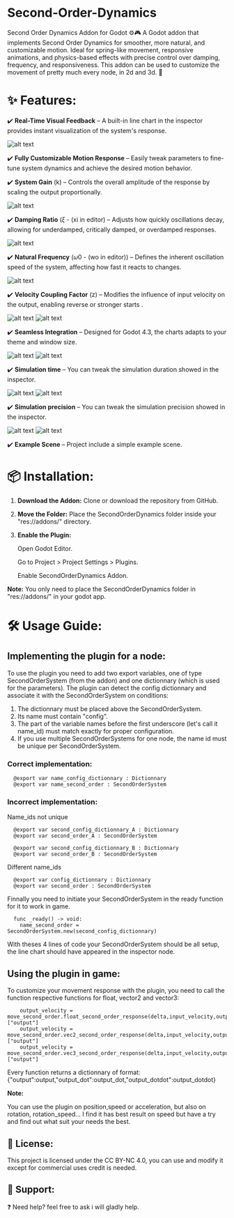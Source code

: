 # Second-Order-Dynamics
Second Order Dynamics Addon for Godot ⚙️🎮  A Godot addon that implements Second Order Dynamics for smoother, more natural, and customizable motion. Ideal for spring-like movement, responsive animations, and physics-based effects with precise control over damping, frequency, and responsiveness. This addon can be used to customize the movement of pretty much every node, in 2d and 3d. 🚀

# ✨ Features:

✔️ **Real-Time Visual Feedback** – A built-in line chart in the inspector provides instant visualization of the system's response.

![alt text](https://github.com/BobMervell/Second-Order-Dynamics/blob/main/images/visual-feedback.png)

✔️ **Fully Customizable Motion Response** – Easily tweak parameters to fine-tune system dynamics and achieve the desired motion behavior.

✔️ **System Gain** (k) – Controls the overall amplitude of the response by scaling the output proportionally.

![alt text](https://github.com/BobMervell/Second-Order-Dynamics/blob/main/images/gain.png)

✔️ **Damping Ratio** (𝜉 - (xi in editor) – Adjusts how quickly oscillations decay, allowing for underdamped, critically damped, or overdamped responses.

![alt text](https://github.com/BobMervell/Second-Order-Dynamics/blob/main/images/xi.png)

✔️ **Natural Frequency** (𝜔0 - (wo in editor)) – Defines the inherent oscillation speed of the system, affecting how fast it reacts to changes.

![alt text](https://github.com/BobMervell/Second-Order-Dynamics/blob/main/images/Omega0.png)

✔️ **Velocity Coupling Factor** (z) – Modifies the influence of input velocity on the output, enabling reverse or stronger starts .

![alt text](https://github.com/BobMervell/Second-Order-Dynamics/blob/main/images/z1.png)
![alt text](https://github.com/BobMervell/Second-Order-Dynamics/blob/main/images/z2.png)


✔️ **Seamless Integration** – Designed for Godot 4.3, the charts adapts to your theme and window size.

![alt text](https://github.com/BobMervell/Second-Order-Dynamics/blob/main/images/theme%201.png)
![alt text](https://github.com/BobMervell/Second-Order-Dynamics/blob/main/images/theme%202.png)

✔️ **Simulation time** – You can tweak the simulation duration showed in the inspector.

![alt text](https://github.com/BobMervell/Second-Order-Dynamics/blob/main/images/simulation_duration1.png)
![alt text](https://github.com/BobMervell/Second-Order-Dynamics/blob/main/images/simulation_duration2.png)

✔️ **Simulation precision** – You can tweak the simulation precision showed in the inspector.

![alt text](https://github.com/BobMervell/Second-Order-Dynamics/blob/main/images/precision1.png)
![alt text](https://github.com/BobMervell/Second-Order-Dynamics/blob/main/images/precision2.png)


✔️ **Example Scene** – Project include a simple example scene.

# 📦 Installation:

1. **Download the Addon:** Clone or download the repository from GitHub.
2. **Move the Folder:** Place the SecondOrderDynamics folder inside your "res://addons/" directory.
3. **Enable the Plugin:**

    Open Godot Editor.
   
    Go to Project > Project Settings > Plugins.
   
    Enable SecondOrderDynamics Addon.

**Note:** You only need to place the SecondOrderDynamics folder in "res://addons/" in your godot app.

# 🛠️ Usage Guide:

## Implementing the plugin for a node:

To use the plugin you need to add two export variables, one of type SecondOrderSystem (from the addon) and one  dictionnary (which is used for the parameters).
The plugin can detect the config dictionnary and associate it with the SecondOrderSystem on conditions:
  1. The dictionnary must be placed above the SecondOrderSystem.
  2. Its name must contain "config".
  3. The part of the variable names before the first underscore (let's call it name_id) must match exactly for proper configuration.
  4. If you use multiple SecondOrderSystems for one node, the name id must be unique per SecondOrderSystem.

### Correct implementation:

      @export var name_config_dictionnary : Dictionnary
      @export var name_second_order : SecondOrderSystem

### Incorrect implementation:

Name_ids not unique

      @export var second_config_dictionnary_A : Dictionnary
      @export var second_order_A : SecondOrderSystem

      @export var second_config_dictionnary_B : Dictionnary
      @export var second_order_B : SecondOrderSystem

Different name_ids

      @export var config_dictionnary : Dictionnary
      @export var second_order : SecondOrderSystem

Finnally you need to initiate your SecondOrderSystem in the ready function for it to work in game.

      func _ready() -> void:
        name_second_order = SecondOrderSystem.new(second_config_dictionnary)

With theses 4 lines of code your SecondOrderSystem should be all setup, the line chart should have appeared in the inspector node.

## Using the plugin in game:

To customize your movement response with the plugin, you need to call the function respective functions for float, vector2 and vector3:

        output_velocity = move_second_order.float_second_order_response(delta,input_velocity,output_velocity,)["output"]
      	output_velocity = move_second_order.vec2_second_order_response(delta,input_velocity,output_velocity,)["output"]
        output_velocity = move_second_order.vec3_second_order_response(delta,input_velocity,output_velocity,)["output"]
Every function returns a dictionnary of format: {"output":output,"output_dot":output_dot,"output_dotdot":output_dotdot}

**Note:** 

You can use the plugin on position,speed or acceleration, but also on rotation, rotation_speed...
I find it has best result on speed but have a try and find out what suit your needs the best.


## 📝 License:

This project is licensed under the CC BY-NC 4.0, you can use and modify it except for commercial uses credit is needed. 

## 🌟 Support:

❓ Need help? feel free to ask i will gladly help.





